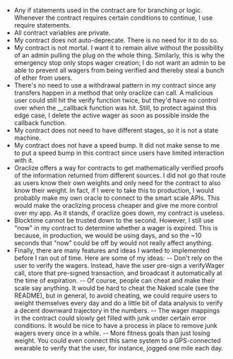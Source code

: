 - Any if statements used in the contract are for branching or logic. Whenever the contract requires certain conditions to continue, I use require statements.
- All contract variables are private.
- My contract does not auto-deprecate. There is no need for it to do so.
- My contract is not mortal. I want it to remain alive without the possibility of an admin pulling the plug on the whole thing. Similarly, this is why the emergency stop only stops wager creation; I do not want an admin to be able to prevent all wagers from being verified and thereby steal a bunch of ether from users.
- There's no need to use a withdrawal pattern in my contract since any transfers happen in a method that only oraclize can call. A malicious user could still hit the verify function twice, but they'd have no control over when the __callback function was hit. Still, to protect against this edge case, I delete the active wager as soon as possible inside the callback function.
- My contract does not need to have different stages, so it is not a state machine.
- My contract does not have a speed bump. It did not make sense to me to put a speed bump in this contract since users have limited interaction with it.
- Oraclize offers a way for contracts to get mathematically verified proofs of the information returned from different sources. I did not go that route as users know their own weights and only need for the contract to also know their weight. In fact, if I were to take this to production, I would probably make my own oracle to connect to the smart scale APIs. This would make the oraclizing process cheaper and give me more control over my app. As it stands, if oraclize goes down, my contract is useless.
- Blocktime cannot be trusted down to the second. However, I still use "now" in my contract to determine whether a wager is expired. This is because, in production, we would be using days, and so the ~10 seconds that "now" could be off by would not really affect anything.
- Finally, there are many features and ideas I wanted to implemented before I ran out of time. Here are some of my ideas:
-- Don't rely on the user to verify the wagers. Instead, have the user pre-sign a verifyWager call, store that pre-signed transaction, and broadcast it automatically at the time of expiration.
-- Of course, people can cheat and make their scale say anything. It would be hard to cheat the Naked scale (see the README), but in general, to avoid cheating, we could require users to weight themselves every day and do a little bit of data analysis to verify a decent downward trajectory in the numbers.
-- The wager mappings in the contract could slowly get filled with junk under certain error conditions. It would be nice to have a process in place to remove junk wagers every once in a while.
-- More fitness goals than just losing weight. You could even connect this same system to a GPS-connected wearable to verify that the user, for instance, jogged one mile each day.
